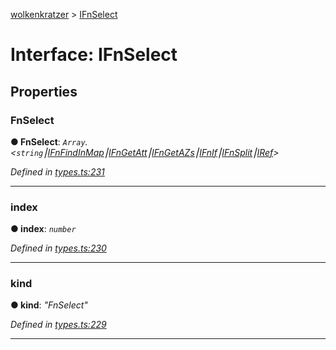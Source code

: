 [wolkenkratzer](../README.md) > [IFnSelect](../interfaces/ifnselect.md)



# Interface: IFnSelect


## Properties
<a id="fnselect"></a>

###  FnSelect

**●  FnSelect**:  *`Array`.<`string`⎮[IFnFindInMap](ifnfindinmap.md)⎮[IFnGetAtt](ifngetatt.md)⎮[IFnGetAZs](ifngetazs.md)⎮[IFnIf](ifnif.md)⎮[IFnSplit](ifnsplit.md)⎮[IRef](iref.md)>* 

*Defined in [types.ts:231](https://github.com/arminhammer/wolkenkratzer/blob/7912818/src/types.ts#L231)*





___

<a id="index"></a>

###  index

**●  index**:  *`number`* 

*Defined in [types.ts:230](https://github.com/arminhammer/wolkenkratzer/blob/7912818/src/types.ts#L230)*





___

<a id="kind"></a>

###  kind

**●  kind**:  *"FnSelect"* 

*Defined in [types.ts:229](https://github.com/arminhammer/wolkenkratzer/blob/7912818/src/types.ts#L229)*





___


